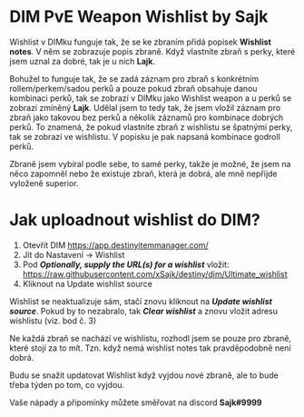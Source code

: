 # DIM PvE Weapon Wishlist by Sajk

Wishlist v DIMku funguje tak, že se ke zbraním přidá popisek **Wishlist notes**. V něm se zobrazuje popis zbraně. Když vlastníte zbraň s perky, které jsem uznal za dobré, tak je u nich **Lajk**. 

Bohužel to funguje tak, že se zadá záznam pro zbraň s konkrétním rollem/perkem/sadou perků a pouze pokud zbraň obsahuje danou kombinaci perků, tak se zobrazí v DIMku jako Wishlist weapon a u perků se zobrazí zmíněný **Lajk**. Udělal jsem to tedy tak, že jsem vložil záznam pro zbraň jako takovou bez perků a několik záznamů pro kombinace dobrých perků. To znamená, že pokud vlastníte zbraň z wishlistu se špatnými perky, tak se zobrazí ve wishlistu. V popisku je pak napsaná kombinace godroll perků.

Zbraně jsem vybíral podle sebe, to samé perky, takže je možné, že jsem na něco zapomněl nebo že existuje zbraň, která je dobrá, ale mně nepřijde vyloženě superior.

# Jak uploadnout wishlist do DIM?

1. Otevřít DIM https://app.destinyitemmanager.com/
2. Jít do Nastavení -> Wishlist
3. Pod ***Optionally, supply the URL(s) for a wishlist*** vložit: https://raw.githubusercontent.com/xSajk/destiny/dim/Ultimate_wishlist
4. Kliknout na Update wishlist source

Wishlist se neaktualizuje sám, stačí znovu kliknout na ***Update wishlist source***.
Pokud by to nezabralo, tak ***Clear wishlist*** a znovu vložit adresu wishlistu (viz. bod č. 3)

Ne každá zbraň se nachází ve wishlistu, rozhodl jsem se pouze pro zbraně, které stojí za to mít. 
Tzn. když nemá wishlist notes tak pravděpodobně není dobrá.

Budu se snažit updatovat Wishlist když vyjdou nové zbraně, ale to bude třeba týden po tom, co vyjdou.

Vaše nápady a připomínky můžete směřovat na discord **Sajk#9999**
